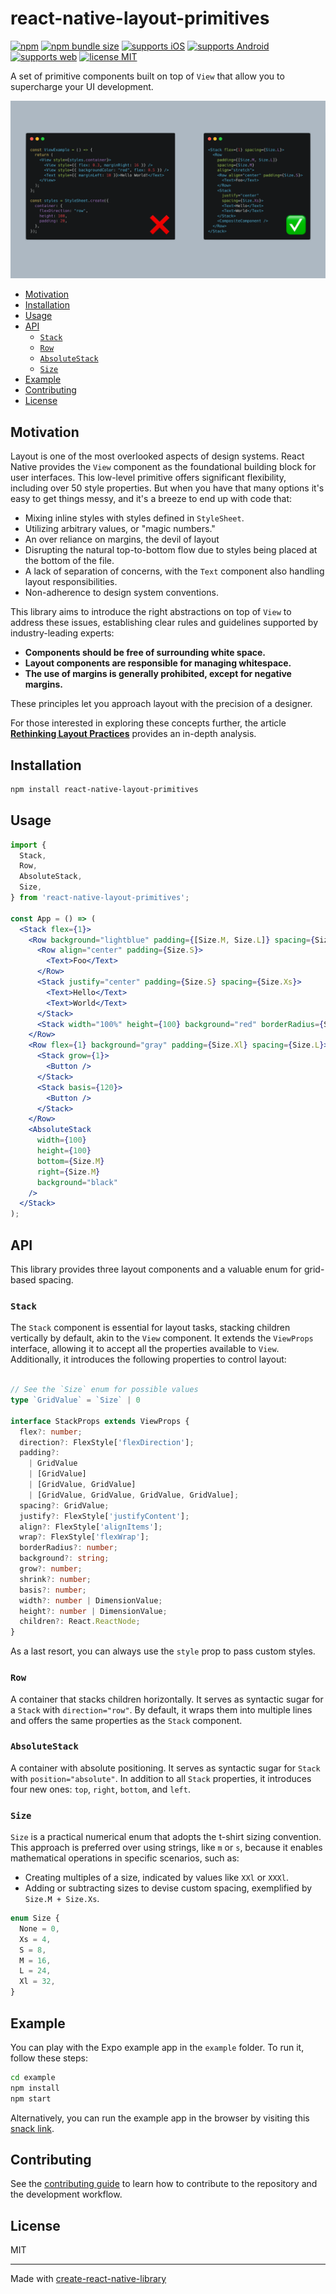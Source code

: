 # react-native-layout-primitives

[![npm](https://img.shields.io/npm/v/react-native-layout-primitives?color=brightgreen)](https://www.npmjs.com/package/react-native-layout-primitives)
[![npm bundle size](https://img.shields.io/bundlephobia/min/react-native-layout-primitives)](https://bundlephobia.com/result?p=react-native-layout-primitives)
[![supports iOS](https://img.shields.io/badge/iOS-999999.svg?style=flat-square&logo=APPLE&labelColor=999999&logoColor=fff)](https://github.com/expo/expo)
[![supports Android](https://img.shields.io/badge/Android-A4C639.svg?style=flat-square&logo=ANDROID&labelColor=A4C639&logoColor=fff)](https://github.com/expo/expo)
[![supports web](https://img.shields.io/badge/Web-4285F4.svg?style=flat-square&logo=GOOGLE-CHROME&labelColor=4285F4&logoColor=fff)](https://github.com/expo/expo)
[![license MIT](https://img.shields.io/badge/license-MIT-brightgreen)](https://github.com/rgommezz/react-native-layout-primitives/blob/master/LICENSE)

A set of primitive components built on top of `View` that allow you to supercharge your UI development.

![](./assets/banner.png)

- [Motivation](#motivation)
- [Installation](#installation)
- [Usage](#usage)
- [API](#api)
  - [`Stack`](#stack)
  - [`Row`](#row)
  - [`AbsoluteStack`](#absolutestack)
  - [`Size`](#size)
- [Example](#example)
- [Contributing](#contributing)
- [License](#license)

## Motivation

Layout is one of the most overlooked aspects of design systems. React Native provides the `View` component as the foundational building block for user interfaces.
This low-level primitive offers significant flexibility, including over 50 style properties.
But when you have that many options it's easy to get things messy,
and it's a breeze to end up with code that:

- Mixing inline styles with styles defined in `StyleSheet`.
- Utilizing arbitrary values, or "magic numbers."
- An over reliance on margins, the devil of layout
- Disrupting the natural top-to-bottom flow due to styles being placed at the bottom of the file.
- A lack of separation of concerns, with the `Text` component also handling layout responsibilities.
- Non-adherence to design system conventions.

This library aims to introduce the right abstractions on top of `View` to address these issues,
establishing clear rules and guidelines supported by industry-leading experts:

- **Components should be free of surrounding white space.**
- **Layout components are responsible for managing whitespace.**
- **The use of margins is generally prohibited, except for negative margins.**

These principles let you approach layout with the precision of a designer.

For those interested in exploring these concepts further, the article [**Rethinking Layout Practices**](https://www.reactnative.university/blog/rethinking-layout-practices) provides an in-depth analysis.

## Installation

```sh
npm install react-native-layout-primitives
```

## Usage

```jsx
import {
  Stack,
  Row,
  AbsoluteStack,
  Size,
} from 'react-native-layout-primitives';

const App = () => (
  <Stack flex={1}>
    <Row background="lightblue" padding={[Size.M, Size.L]} spacing={Size.M}>
      <Row align="center" padding={Size.S}>
        <Text>Foo</Text>
      </Row>
      <Stack justify="center" padding={Size.S} spacing={Size.Xs}>
        <Text>Hello</Text>
        <Text>World</Text>
      </Stack>
      <Stack width="100%" height={100} background="red" borderRadius={Size.S} />
    </Row>
    <Row flex={1} background="gray" padding={Size.Xl} spacing={Size.L}>
      <Stack grow={1}>
        <Button />
      </Stack>
      <Stack basis={120}>
        <Button />
      </Stack>
    </Row>
    <AbsoluteStack
      width={100}
      height={100}
      bottom={Size.M}
      right={Size.M}
      background="black"
    />
  </Stack>
);
```

## API
This library provides three layout components and a valuable enum for grid-based spacing.

### `Stack`

The `Stack` component is essential for layout tasks, stacking children vertically by default, akin to the `View` component.
It extends the `ViewProps` interface, allowing it to accept all the properties available to `View`.
Additionally, it introduces the following properties to control layout:

```ts

// See the `Size` enum for possible values
type `GridValue` = `Size` | 0

interface StackProps extends ViewProps {
  flex?: number;
  direction?: FlexStyle['flexDirection'];
  padding?:
    | GridValue
    | [GridValue]
    | [GridValue, GridValue]
    | [GridValue, GridValue, GridValue, GridValue];
  spacing?: GridValue;
  justify?: FlexStyle['justifyContent'];
  align?: FlexStyle['alignItems'];
  wrap?: FlexStyle['flexWrap'];
  borderRadius?: number;
  background?: string;
  grow?: number;
  shrink?: number;
  basis?: number;
  width?: number | DimensionValue;
  height?: number | DimensionValue;
  children?: React.ReactNode;
}
```

As a last resort, you can always use the `style` prop to pass custom styles.

### `Row`
A container that stacks children horizontally. It serves as syntactic sugar for a `Stack` with `direction="row"`.
By default, it wraps them into multiple lines and offers the same properties as the `Stack` component.

### `AbsoluteStack`
A container with absolute positioning. It serves as syntactic sugar for `Stack` with `position="absolute"`.
In addition to all `Stack` properties, it introduces four new ones: `top`, `right`, `bottom`, and `left`.

### `Size`

`Size` is a practical numerical enum that adopts the t-shirt sizing convention. This approach is preferred over using strings, like
`m` or `s`, because it enables mathematical operations in specific scenarios, such as:
- Creating multiples of a size, indicated by values like `XXl` or `XXXl`.
- Adding or subtracting sizes to devise custom spacing, exemplified by `Size.M + Size.Xs`.

```ts
enum Size {
  None = 0,
  Xs = 4,
  S = 8,
  M = 16,
  L = 24,
  Xl = 32,
}

```

## Example
You can play with the Expo example app in the `example` folder. To run it, follow these steps:

```sh
cd example
npm install
npm start
```

Alternatively, you can run the example app in the browser by visiting this [snack link](https://snack.expo.dev/@rgommezz/react-native-layout-primitives-example).

## Contributing

See the [contributing guide](CONTRIBUTING.md) to learn how to contribute to the repository and the development workflow.

## License

MIT

---

Made with [create-react-native-library](https://github.com/callstack/react-native-builder-bob)

